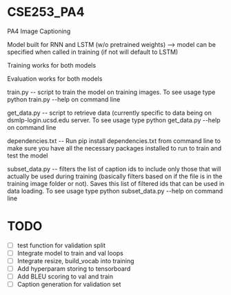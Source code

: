 # CSE253_PA4
PA4 Image Captioning

Model built for RNN and LSTM (w/o pretrained weights) --> model can be specified when called in training (if not will default to LSTM)

Training works for both models

Evaluation works for both models
  
train.py -- script to train the model on training images. To see usage type python train.py --help on command line

get_data.py -- script to retrieve data (currently specific to data being on dsmlp-login.ucsd.edu server. To see usage type python get_data.py --help on command line

dependencies.txt -- Run pip install dependencies.txt from command line to make sure you have all the necessary packages installed to run to train and test the model

subset_data.py -- filters the list of caption ids to include only those that will actually be used during training (basically filters based on if the file is in the training image folder or not). Saves this list of filtered ids that can be used in data loading. To see usage type python subset_data.py --help on command line

# TODO

- [ ] test function for validation split
- [ ] Integrate model to train and val loops
- [ ] Integrate resize, build_vocab into training
- [ ] Add hyperparam storing to tensorboard
- [ ] Add BLEU scoring to val and train
- [ ] Caption generation for validation set
